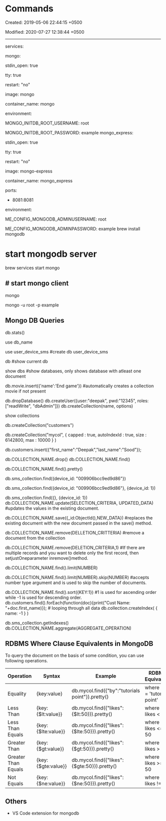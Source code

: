 # Commands

Created: 2019-05-06 22:44:15 +0500

Modified: 2020-07-27 12:38:44 +0500

---

services:

mongo:

stdin_open: true

tty: true

restart: "no"

image: mongo

container_name: mongo

environment:

MONGO_INITDB_ROOT_USERNAME: root

MONGO_INITDB_ROOT_PASSWORD: example
mongo_express:

stdin_open: true

tty: true

restart: "no"

image: mongo-express

container_name: mongo_express

ports:

- 8081:8081

environment:

ME_CONFIG_MONGODB_ADMINUSERNAME: root

ME_CONFIG_MONGODB_ADMINPASSWORD: example
brew install mongodb

# start mongodb server

brew services start mongo

## # start mongo client

mongo

mongo -u root -p example

## Mongo DB Queries

db.stats()

use db_name

use user_device_sms #create db user_device_sms

db #show current db

show dbs #show databases, only shows database with atleast one document

db.movie.insert({'name':'End game'}) #automatically creates a collection movie if not present

db.dropDatabase()
db.createUser({user:"deepak", pwd:"12345", roles:["readWrite", "dbAdmin"]})
db.createCollection(name, options)

show collections

db.createCollection("customers")

db.createCollection("mycol", { capped : true, autoIndexId : true, size :
6142800, max : 10000 } )

db.customers.insert({"first_name":"Deepak","last_name":"Sood"});

db.COLLECTION_NAME.drop()
db.COLLECTION_NAME.find()

db.COLLECTION_NAME.find().pretty()

db.sms_collection.find({device_id: "009906bcc9ed9d86"})

db.sms_collection.find({device_id: "009906bcc9ed9d86"}, {device_id: 1})

db.sms_collection.find({}, {device_id: 1})
db.COLLECTION_NAME.update(SELECTION_CRITERIA, UPDATED_DATA) #updates the values in the existing document.

db.COLLECTION_NAME.save({_id:ObjectId(),NEW_DATA}) #replaces the existing document with the new document passed in the save() method.

db.COLLECTION_NAME.remove(DELLETION_CRITTERIA) #remove a document from the collection

db.COLLECTION_NAME.remove(DELETION_CRITERIA,1) #If there are multiple records and you want to delete only the first record, then setjustOneparameter inremove()method.

db.COLLECTION_NAME.find().limit(NUMBER)

db.COLLECTION_NAME.find().limit(NUMBER).skip(NUMBER) #accepts number type argument and is used to skip the number of documents.

db.COLLECTION_NAME.find().sort({KEY:1}) #1 is used for ascending order while -1 is used for descending order.
db.customers.find().forEach(function(doc){print("Cust Name: "+doc.first_name)}); # looping through all data
db.collection.createIndex( { name: -1 } )

db.sms_collection.getIndexes()
db.COLLECTION_NAME.aggregate(AGGREGATE_OPERATION)

## RDBMS Where Clause Equivalents in MongoDB

To query the document on the basis of some condition, you can use following operations.

| **Operation**       | **Syntax**                  | **Example**                                          | **RDBMS Equivalent**           |
|----------|--------------------|--------------------------------|----------|
| Equality            | {key:value}         | db.mycol.find({"by":"tutorials point"}).pretty() | where by = 'tutorials point' |
| Less Than           | {key:{$lt:value}}  | db.mycol.find({"likes":{$lt:50}}).pretty()        | where likes < 50              |
| Less Than Equals    | {key:{$lte:value}} | db.mycol.find({"likes":{$lte:50}}).pretty()       | where likes <= 50             |
| Greater Than        | {key:{$gt:value}}  | db.mycol.find({"likes":{$gt:50}}).pretty()        | where likes > 50              |
| Greater Than Equals | {key:{$gte:value}} | db.mycol.find({"likes":{$gte:50}}).pretty()       | where likes >= 50             |
| Not Equals          | {key:{$ne:value}}  | db.mycol.find({"likes":{$ne:50}}).pretty()        | where likes != 50              |

## Others

- VS Code extension for mongodb
